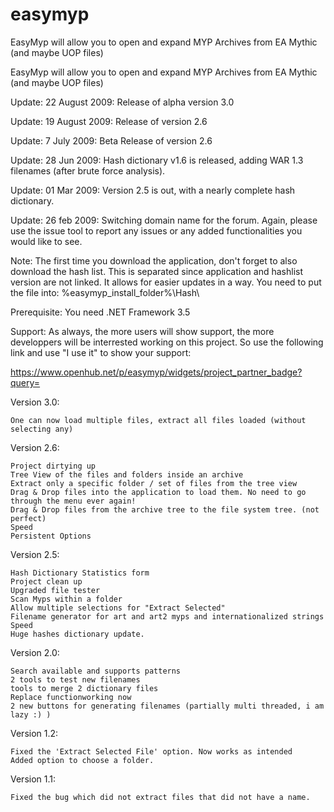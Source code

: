 # easymyp

EasyMyp will allow you to open and expand MYP Archives from EA Mythic (and maybe UOP files)

EasyMyp will allow you to open and expand MYP Archives from EA Mythic (and maybe UOP files)

Update: 22 August 2009: Release of alpha version 3.0

Update: 19 August 2009: Release of version 2.6

Update: 7 July 2009: Beta Release of version 2.6

Update: 28 Jun 2009: Hash dictionary v1.6 is released, adding WAR 1.3 filenames (after brute force analysis).

Update: 01 Mar 2009: Version 2.5 is out, with a nearly complete hash dictionary.

Update: 26 feb 2009: Switching domain name for the forum. Again, please use the issue tool to report any issues or any added functionalities you would like to see.

Note: The first time you download the application, don't forget to also download the hash list. This is separated since application and hashlist version are not linked. It allows for easier updates in a way. You need to put the file into: %easymyp_install_folder%\Hash\

Prerequisite: You need .NET Framework 3.5

Support: As always, the more users will show support, the more developpers will be interrested working on this project. So use the following link and use "I use it" to show your support: 

https://www.openhub.net/p/easymyp/widgets/project_partner_badge?query=

Version 3.0:

    One can now load multiple files, extract all files loaded (without selecting any) 

Version 2.6:

    Project dirtying up
    Tree View of the files and folders inside an archive
    Extract only a specific folder / set of files from the tree view
    Drag & Drop files into the application to load them. No need to go through the menu ever again!
    Drag & Drop files from the archive tree to the file system tree. (not perfect)
    Speed
    Persistent Options 

Version 2.5:

    Hash Dictionary Statistics form
    Project clean up
    Upgraded file tester
    Scan Myps within a folder
    Allow multiple selections for "Extract Selected"
    Filename generator for art and art2 myps and internationalized strings
    Speed
    Huge hashes dictionary update. 

Version 2.0:

    Search available and supports patterns
    2 tools to test new filenames
    tools to merge 2 dictionary files
    Replace functionworking now
    2 new buttons for generating filenames (partially multi threaded, i am lazy :) ) 

Version 1.2:

    Fixed the 'Extract Selected File' option. Now works as intended
    Added option to choose a folder.
    
Version 1.1:

    Fixed the bug which did not extract files that did not have a name. 
